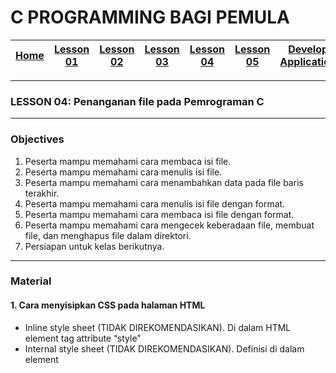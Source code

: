 # C PROGRAMMING BAGI PEMULA

| [Home][0] | [Lesson 01][1] | [Lesson 02][2] | [Lesson 03][3] | [Lesson 04][4] | [Lesson 05][5] | [Develop Application][6] |
|:---------:|:--------------:|:--------------:|:--------------:|:--------------:|:--------------:|:------------------------:|

---

### LESSON 04: Penanganan file pada Pemrograman C

---

### Objectives
1. Peserta mampu memahami cara membaca isi file.
2. Peserta mampu memahami cara menulis isi file.
3. Peserta mampu memahami cara menambahkan data pada file baris terakhir.
4. Peserta mampu memahami cara menulis isi file dengan format.
5. Peserta mampu memahami cara membaca isi file dengan format.
6. Peserta mampu memahami cara mengecek keberadaan file, membuat file, dan menghapus file dalam direktori.
7. Persiapan untuk kelas berikutnya.


---

### Material

#### 1. Cara menyisipkan CSS pada halaman HTML
* Inline style sheet (TIDAK DIREKOMENDASIKAN).
  Di dalam HTML element tag attribute “style”
* Internal style sheet (TIDAK DIREKOMENDASIKAN).
  Definisi di dalam element <style> di dalam element <head>
* External style sheet (SANGAT DIREKOMENDASIKAN)
  Ditempatkan di file terpisah dengan .css extension.
  Dapat merubah banyak HTML pages dengan 1 file CSS

#### 2. Format Penulisan CSS

* Selector 
  Menunjuk ke HTML element mana yang mau didekor), misal: h1, p, ul, dsb.

* Declaration Block
  Diawali dengan tanda “{“ dan diakhiri dengan tanda “}”
  Deklarasi terdiri dari nama property dan nilainya, dipisahkan dengan tanda titik-dua “:”, misal: color:blue
  Setiap deklarasi diakhiri dengan tanda semi-colon “;”

#### 3. CSS Selectors itu bisa berdasarkan:

* HTML element name
  p, h1, table, dsb
* id
  Diawali dengan tanda hash “#“
* class
  Diawali dengan tanda titik “.“
* lainnya
  Kombinasi antara HTML element name dengan id
  Kombinasi antara HTML element name dengan HTML element name yang lainnya

#### 4. Inline style sheet
  ```html
  <html>
    <head>
      <title>Lesson 04 - CSS</title>
    </head>
    <body style="background-color: lightblue;">
      <h1 style="color: white; text-align: center;">
        Non CSS Example
      </h1>
      <h2 style="color: red;text-align: right;">
        Second Title 01
      </h2>
      <h2 style="color: red;text-align: right;">
        Second Title 02
      </h2>
      <p style="font-family: verdana;font-size: 20px;">
        This is a paragraph satu.
      </p>
      <p style="font-family: verdana;font-size: 20px;">
        This is a paragraph dua.
      </p>
      <p style="font-family: verdana;font-size: 20px;">
        This is a paragraph tiga.
      </p>
    </body>
  </html>
  ```
#### 5. Internal style sheet

  ```html
  <html>
    <head>
      <title>Lesson 04 - CSS</title>
      <style type="text/css">
        body{
          background-color: lightblue;
        }
        h1{
          color: white;
          text-align: center;
        }
        h2{
          color: red;
          text-align: right;
        }
        p{
          font-family: verdana;
          font-size: 20px;
        }
      </style>
    </head>
    <body>
      <h1>
        Non CSS Example
      </h1>
      <h2>
        Second Title 01
      </h2>
      <h2>
        Second Title 02
      </h2>
      <p>
        This is a paragraph satu.
      </p>
      <p>
        This is a paragraph dua.
      </p>
      <p>
        This is a paragraph tiga.
      </p>
    </body>
  </html>
  ```
#### 6. External style sheet

  ```html
  <html>
    <head>
      <title>Lesson 04 - CSS</title>
      <link rel="stylesheet" type="text/css" href="css/mystyle.css">
    </head>
    <body>
      <h1>
        Non CSS Example
      </h1>
      <h2>
        Second Title 01
      </h2>
      <h2>
        Second Title 02
      </h2>
      <p>
        This is a paragraph satu.
      </p>
      <p>
        This is a paragraph dua.
      </p>
      <p>
        This is a paragraph tiga.
      </p>
    </body>
  </html>
  ```
  Ada dalam css/mystyle.css
  ```css
  body{
    background-color: lightblue;
  }
  h1{
    color: white;
    text-align: center;
  }
  h2{
    color: red;
    text-align: right;
  }
  p{
    font-family: verdana;
    font-size: 20px;
  }
  ```
---

#### File:
* Slide materi [LESSON 04: Penanganan file pada Pemrograman C](files/Lesson4_CProgrammingBagiPemula.pdf)

---

### Exercises
1. Peserta mampu mengimplementasikan CSS Eksternal dalam mempercantik website.

---

### Feedback
1. Apa yang menjadi bottleneck dari **lesson 04** ini?
2. Apa yang sebaiknya ditambah dan ditiadakan dari materi **lesson 04** ini?

---

| [Home][0] | [Lesson 01][1] | [Lesson 02][2] | [Lesson 03][3] | [Lesson 04][4] | [Lesson 05][5] | [Develop Application][6] |
|:---------:|:--------------:|:--------------:|:--------------:|:--------------:|:--------------:|:------------------------:|

[0]: README.md "Home"
[1]: lesson-01.md "Pengenalan dasar tentang CLI Linux untuk develop aplikasi dengan menggunakan C GNU Library"
[2]: lesson-02.md "Pengenalan algoritma dasar pemrograman dengan Bahasa C"
[3]: lesson-03.md "Array dan struktur pada Pemrograman C"
[4]: lesson-04.md "Penanganan file pada Pemrograman C"
[5]: lesson-05.md "Implementasi TCP Server - Client pada Pemrograman C"
[6]: lesson-06.md "Pembuatan aplikasi Collect and Controlling Data Logger"

